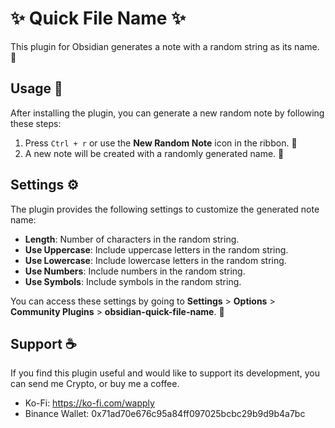 # ✨ Quick File Name ✨

This plugin for Obsidian generates a note with a random string as its name. 📝

## Usage 🚀

After installing the plugin, you can generate a new random note by following these steps:

1. Press `Ctrl + r` or use the **New Random Note** icon in the ribbon. 🎲
2. A new note will be created with a randomly generated name. 🎉

## Settings ⚙️

The plugin provides the following settings to customize the generated note name:

- **Length**: Number of characters in the random string.
- **Use Uppercase**: Include uppercase letters in the random string.
- **Use Lowercase**: Include lowercase letters in the random string.
- **Use Numbers**: Include numbers in the random string.
- **Use Symbols**: Include symbols in the random string.

You can access these settings by going to **Settings** > **Options** > **Community Plugins** > **obsidian-quick-file-name**. 🔧

## Support ☕

If you find this plugin useful and would like to support its development, you can send me Crypto, or buy me a coffee.

- Ko-Fi: https://ko-fi.com/wapply
- Binance Wallet: 0x71ad70e676c95a84ff097025bcbc29b9d9b4a7bc
